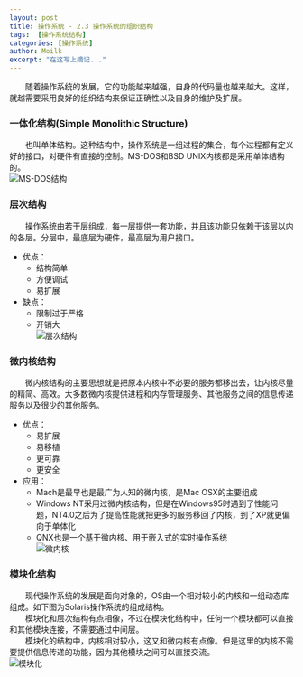 ```yaml
---
layout: post
title: 操作系统 - 2.3 操作系统的组织结构
tags:  [操作系统结构]
categories: [操作系统]
author: Moilk
excerpt: "在这写上摘记..."
---
```

　　随着操作系统的发展，它的功能越来越强，自身的代码量也越来越大。这样，就越需要采用良好的组织结构来保证正确性以及自身的维护及扩展。  

### 一体化结构(Simple Monolithic Structure)  
　　也叫单体结构。这种结构中，操作系统是一组过程的集合，每个过程都有定义好的接口，对硬件有直接的控制。MS-DOS和BSD UNIX内核都是采用单体结构的。  
![MS-DOS结构]({{site.baseurl}}/assets/images/OS/2-3-1.jpg)  

### 层次结构  
　　操作系统由若干层组成，每一层提供一套功能，并且该功能只依赖于该层以内的各层。分层中，最底层为硬件，最高层为用户接口。  

- 优点：  
	+ 结构简单  
	+ 方便调试  
	+ 易扩展  
- 缺点：  
	+ 限制过于严格  
	+ 开销大  
![层次结构]({{site.baseurl}}/assets/images/OS/2-3-2.jpg)  

### 微内核结构  
　　微内核结构的主要思想就是把原本内核中不必要的服务都移出去，让内核尽量的精简、高效。大多数微内核提供进程和内存管理服务、其他服务之间的信息传递服务以及很少的其他服务。  

- 优点：  
	+ 易扩展  
	+ 易移植  
	+ 更可靠  
	+ 更安全  
- 应用：  
	+ Mach是最早也是最广为人知的微内核，是Mac OSX的主要组成  
	+ Windows NT采用过微内核结构，但是在Windows95时遇到了性能问题，NT4.0之后为了提高性能就把更多的服务移回了内核，到了XP就更偏向于单体化  
	+ QNX也是一个基于微内核、用于嵌入式的实时操作系统  
![微内核]({{site.baseurl}}/assets/images/OS/2-3-3.jpg)  

### 模块化结构  
　　现代操作系统的发展是面向对象的，OS由一个相对较小的内核和一组动态库组成。如下图为Solaris操作系统的组成结构。  
　　模块化和层次结构有点相像，不过在模块化结构中，任何一个模块都可以直接和其他模块连接，不需要通过中间层。  
　　模块化的结构中，内核相对较小，这又和微内核有点像。但是这里的内核不需要提供信息传递的功能，因为其他模块之间可以直接交流。  
![模块化]({{site.baseurl}}/assets/images/OS/2-3-4.jpg)  